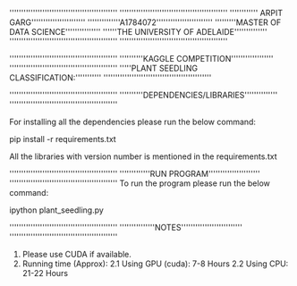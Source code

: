''''''''''''''''''''''''''''''''''''''''''''''
''''''''''''''''''''''''''''''''''''''''''''''
'''''''''''' ARPIT GARG'''''''''''''''''''''''
''''''''''''''A1784072''''''''''''''''''''''''
'''''''''MASTER OF DATA SCIENCE'''''''''''''''
''''''THE UNIVERSITY OF ADELAIDE''''''''''''''
''''''''''''''''''''''''''''''''''''''''''''''
''''''''''''''''''''''''''''''''''''''''''''''



''''''''''''''''''''''''''''''''''''''''''''''
''''''''''KAGGLE COMPETITION''''''''''''''''''
''''''''''''''''''''''''''''''''''''''''''''''
'''''PLANT SEEDLING CLASSIFICATION:'''''''''''
''''''''''''''''''''''''''''''''''''''''''''''


''''''''''''''''''''''''''''''''''''''''''''''
''''''''''DEPENDENCIES/LIBRARIES''''''''''''''
''''''''''''''''''''''''''''''''''''''''''''''

For installing all the dependencies please run the below command:

pip install -r requirements.txt

All the libraries with version number is mentioned in the requirements.txt


''''''''''''''''''''''''''''''''''''''''''''''
'''''''''''''RUN PROGRAM''''''''''''''''''''''
''''''''''''''''''''''''''''''''''''''''''''''
To run the program please run the below command:

ipython plant_seedling.py


''''''''''''''''''''''''''''''''''''''''''''''
'''''''''''''''NOTES''''''''''''''''''''''''''
''''''''''''''''''''''''''''''''''''''''''''''
1. Please use CUDA if available.
2. Running time (Approx):
	2.1 Using GPU (cuda): 7-8 Hours 
	2.2 Using CPU: 21-22 Hours



